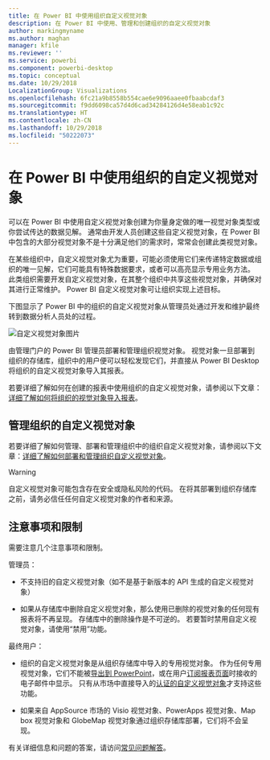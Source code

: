 ```yaml
---
title: 在 Power BI 中使用组织自定义视觉对象
description: 在 Power BI 中使用、管理和创建组织的自定义视觉对象
author: markingmyname
ms.author: maghan
manager: kfile
ms.reviewer: ''
ms.service: powerbi
ms.component: powerbi-desktop
ms.topic: conceptual
ms.date: 10/29/2018
LocalizationGroup: Visualizations
ms.openlocfilehash: 6fc21a9b8558b554cae6e9096aaee0fbaabcdaf3
ms.sourcegitcommit: f9dd6098ca57d4d6cad34284126d4e58eab1c92c
ms.translationtype: HT
ms.contentlocale: zh-CN
ms.lasthandoff: 10/29/2018
ms.locfileid: "50222073"
---
```

# <a name="use-organizational-custom-visuals-in-power-bi"></a>在 Power BI 中使用组织的自定义视觉对象

可以在 Power BI 中使用自定义视觉对象创建为你量身定做的唯一视觉对象类型或你尝试传达的数据见解。 通常由开发人员创建这些自定义视觉对象，在 Power BI 中包含的大部分视觉对象不是十分满足他们的需求时，常常会创建此类视觉对象。 

在某些组织中，自定义视觉对象尤为重要，可能必须使用它们来传递特定数据或组织的唯一见解，它们可能具有特殊数据要求，或者可以高亮显示专用业务方法。 此类组织需要开发自定义视觉对象，在其整个组织中共享这些视觉对象，并确保对其进行正常维护。 Power BI 自定义视觉对象可让组织实现上述目标。

下图显示了 Power BI 中的组织的自定义视觉对象从管理员处通过开发和维护最终转到数据分析人员处的过程。

![自定义视觉对象图片](media/power-bi-custom-visuals-organizational/custom-visual-org-01.jpg)

由管理门户的 Power BI 管理员部署和管理组织视觉对象。 视觉对象一旦部署到组织的存储库，组织中的用户便可以轻松发现它们，并直接从 Power BI Desktop 将组织的自定义视觉对象导入其报表。

若要详细了解如何在创建的报表中使用组织的自定义视觉对象，请参阅以下文章：[详细了解如何将组织的视觉对象导入报表](power-bi-custom-visuals.md)。

## <a name="administer-organizational-custom-visuals"></a>管理组织的自定义视觉对象

若要详细了解如何管理、部署和管理组织中的组织自定义视觉对象，请参阅以下文章：[详细了解如何部署和管理组织自定义视觉对象](https://go.microsoft.com/fwlink/?linkid=866790)。

> [!WARNING]
> 自定义视觉对象可能包含存在安全或隐私风险的代码。 在将其部署到组织存储库之前，请务必信任任何自定义视觉对象的作者和来源。

## <a name="considerations-and-limitations"></a>注意事项和限制

需要注意几个注意事项和限制。

管理员：

* 不支持旧的自定义视觉对象（如不是基于新版本的 API 生成的自定义视觉对象）

* 如果从存储库中删除自定义视觉对象，那么使用已删除的视觉对象的任何现有报表将不再呈现。 存储库中的删除操作是不可逆的。 若要暂时禁用自定义视觉对象，请使用“禁用”功能。

最终用户：

* 组织的自定义视觉对象是从组织存储库中导入的专用视觉对象。 作为任何专用视觉对象，它们不能被[导出到 PowerPoint](https://docs.microsoft.com/power-bi/consumer/end-user-powerpoint)，或在用户[订阅报表页面](https://docs.microsoft.com/power-bi/consumer/end-user-subscribe)时接收的电子邮件中显示。 只有从市场中直接导入的[认证的自定义视觉对象](https://docs.microsoft.com/power-bi/power-bi-custom-visuals-certified)才支持这些功能。

* 如果来自 AppSource 市场的 Visio 视觉对象、PowerApps 视觉对象、Map box 视觉对象和 GlobeMap 视觉对象通过组织存储库部署，它们将不会呈现。

有关详细信息和问题的答案，请访问[常见问题解答](power-bi-custom-visuals-faq.md#organizational-custom-visuals)。